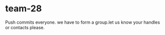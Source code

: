 # team-28

Push commits everyone. we have to form a group.let us know your handles or contacts please.
